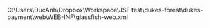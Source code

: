C:\Users\DucAnh\Dropbox\Workspace\JSF test\dukes-forest\dukes-payment\web\WEB-INF\glassfish-web.xml
